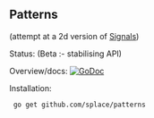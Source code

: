 ## Patterns 

(attempt at a 2d version of [Signals](https://github.com/splace/signals))

Status: (Beta :- stabilising API)


Overview/docs: [![GoDoc](https://godoc.org/github.com/splace/patterns?status.svg)](https://godoc.org/github.com/splace/patterns) 

Installation:

     go get github.com/splace/patterns   

